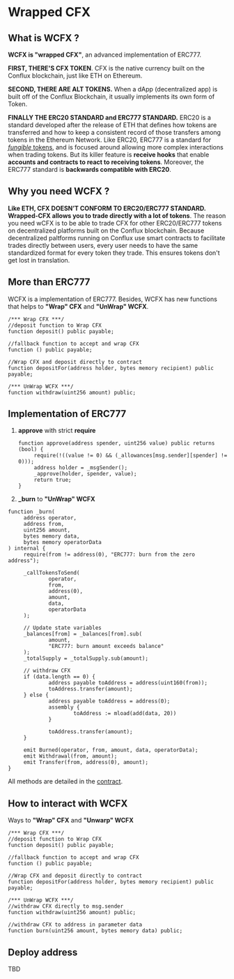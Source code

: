 # Wrapped CFX

## What is WCFX ?

**WCFX is "wrapped CFX"**, an advanced implementation of ERC777.

**FIRST, THERE'S CFX TOKEN**. CFX is the native currency built on the Conflux blockchain, just like ETH on Ethereum.

**SECOND, THERE ARE ALT TOKENS.** When a dApp (decentralized app) is built off of the Conflux Blockchain, it usually implements its own form of Token. 

**FINALLY THE ERC20 STANDARD and ERC777 STANDARD.** ERC20 is a standard developed after the release of ETH that defines how tokens are transferred and how to keep a consistent record of those transfers among tokens in the Ethereum Network. Like ERC20, ERC777 is a standard for [*fungible* tokens](https://docs.openzeppelin.com/contracts/2.x/tokens#different-kinds-of-tokens), and is focused around allowing more complex interactions when trading tokens. But its killer feature is **receive hooks** that enable **accounts and contracts to react to receiving tokens**. Moreover, the ERC777 standard is **backwards compatible with ERC20**. 


## Why you need WCFX ?

**Like ETH, CFX DOESN’T CONFORM TO ERC20/ERC777 STANDARD. Wrapped-CFX allows you to trade directly with a lot of tokens**. The reason you need wCFX is to be able to trade CFX for other ERC20/ERC777 tokens on decentralized platforms built on the Conflux blockchain. Because decentralized paltforms running on Conflux use smart contracts to facilitate trades directly between users, every user needs to have the same standardized format for every token they trade. This ensures tokens don't get lost in translation. 

## More than ERC777

WCFX is a implementation of ERC777. Besides, WCFX has new functions that helps to **"Wrap" CFX** and **"UnWrap" WCFX**.

```solidity
/*** Wrap CFX ***/
//deposit function to Wrap CFX
function deposit() public payable;

//fallback function to accept and wrap CFX 
function () public payable;

//Wrap CFX and deposit directly to contract
function depositFor(address holder, bytes memory recipient) public payable;

/*** UnWrap WCFX ***/
function withdraw(uint256 amount) public;
```

## Implementation of ERC777
1. **approve** with strict **require**

   ```solidity
   function approve(address spender, uint256 value) public returns (bool) {
   		require(!((value != 0) && (_allowances[msg.sender][spender] != 0)));
   		address holder = _msgSender();
   		_approve(holder, spender, value);
   		return true;
   }
   ```

2.  **_burn** to **"UnWrap" WCFX** 

   ```solidity
   function _burn(
   		address operator,
   		address from,
   		uint256 amount,
   		bytes memory data,
   		bytes memory operatorData
   ) internal {
   		require(from != address(0), "ERC777: burn from the zero address");
   
   		_callTokensToSend(
   				operator,
   				from,
   				address(0),
   				amount,
   				data,
   				operatorData
   		);
   
   		// Update state variables
   		_balances[from] = _balances[from].sub(
   				amount,
   				"ERC777: burn amount exceeds balance"
   		);
   		_totalSupply = _totalSupply.sub(amount);
   
   		// withdraw CFX
   		if (data.length == 0) {
   				address payable toAddress = address(uint160(from));
   				toAddress.transfer(amount);
   		} else {
   				address payable toAddress = address(0);
   				assembly {
   						toAddress := mload(add(data, 20))
   				}
   
   				toAddress.transfer(amount);
   		}
   
   		emit Burned(operator, from, amount, data, operatorData);
   		emit Withdrawal(from, amount);
   		emit Transfer(from, address(0), amount);
   }
   ```

   

All methods are detailed in the [contract](/contracts/WrappedCfx.sol).

## How to interact with WCFX

Ways to **"Wrap" CFX** and **"Unwarp" WCFX** 

```solidity
/*** Wrap CFX ***/
//deposit function to Wrap CFX
function deposit() public payable;

//fallback function to accept and wrap CFX 
function () public payable;

//Wrap CFX and deposit directly to contract
function depositFor(address holder, bytes memory recipient) public payable;

/*** UnWrap WCFX ***/
//withdraw CFX directly to msg.sender
function withdraw(uint256 amount) public;

//withdraw CFX to address in parameter data
function burn(uint256 amount, bytes memory data) public;
```

## Deploy address

TBD

